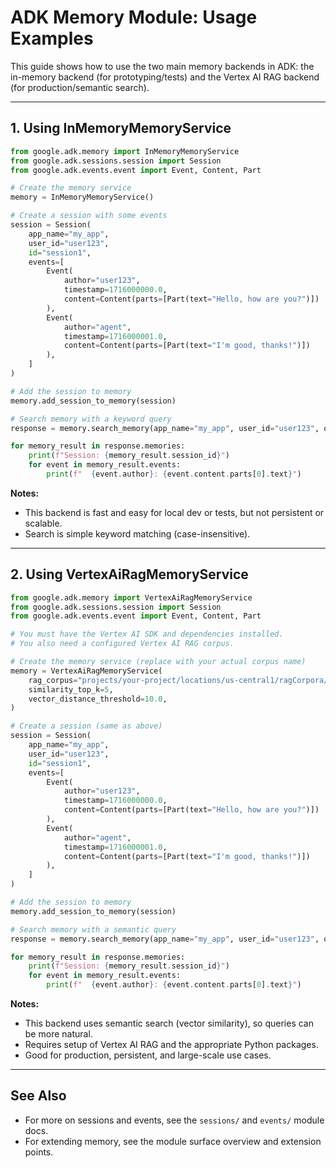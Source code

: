 # ADK Memory Module: Usage Examples

This guide shows how to use the two main memory backends in ADK: the in-memory backend (for prototyping/tests) and the Vertex AI RAG backend (for production/semantic search).

---

## 1. Using InMemoryMemoryService

```python
from google.adk.memory import InMemoryMemoryService
from google.adk.sessions.session import Session
from google.adk.events.event import Event, Content, Part

# Create the memory service
memory = InMemoryMemoryService()

# Create a session with some events
session = Session(
    app_name="my_app",
    user_id="user123",
    id="session1",
    events=[
        Event(
            author="user123",
            timestamp=1716000000.0,
            content=Content(parts=[Part(text="Hello, how are you?")])
        ),
        Event(
            author="agent",
            timestamp=1716000001.0,
            content=Content(parts=[Part(text="I'm good, thanks!")])
        ),
    ]
)

# Add the session to memory
memory.add_session_to_memory(session)

# Search memory with a keyword query
response = memory.search_memory(app_name="my_app", user_id="user123", query="hello")

for memory_result in response.memories:
    print(f"Session: {memory_result.session_id}")
    for event in memory_result.events:
        print(f"  {event.author}: {event.content.parts[0].text}")
```

**Notes:**

- This backend is fast and easy for local dev or tests, but not persistent or scalable.
- Search is simple keyword matching (case-insensitive).

---

## 2. Using VertexAiRagMemoryService

```python
from google.adk.memory import VertexAiRagMemoryService
from google.adk.sessions.session import Session
from google.adk.events.event import Event, Content, Part

# You must have the Vertex AI SDK and dependencies installed.
# You also need a configured Vertex AI RAG corpus.

# Create the memory service (replace with your actual corpus name)
memory = VertexAiRagMemoryService(
    rag_corpus="projects/your-project/locations/us-central1/ragCorpora/your-corpus-id",
    similarity_top_k=5,
    vector_distance_threshold=10.0,
)

# Create a session (same as above)
session = Session(
    app_name="my_app",
    user_id="user123",
    id="session1",
    events=[
        Event(
            author="user123",
            timestamp=1716000000.0,
            content=Content(parts=[Part(text="Hello, how are you?")])
        ),
        Event(
            author="agent",
            timestamp=1716000001.0,
            content=Content(parts=[Part(text="I'm good, thanks!")])
        ),
    ]
)

# Add the session to memory
memory.add_session_to_memory(session)

# Search memory with a semantic query
response = memory.search_memory(app_name="my_app", user_id="user123", query="greeting")

for memory_result in response.memories:
    print(f"Session: {memory_result.session_id}")
    for event in memory_result.events:
        print(f"  {event.author}: {event.content.parts[0].text}")
```

**Notes:**

- This backend uses semantic search (vector similarity), so queries can be more natural.
- Requires setup of Vertex AI RAG and the appropriate Python packages.
- Good for production, persistent, and large-scale use cases.

---

## See Also

- For more on sessions and events, see the `sessions/` and `events/` module docs.
- For extending memory, see the module surface overview and extension points.
